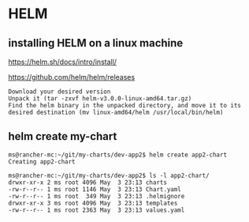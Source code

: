 # HELM

## installing HELM on a linux machine

https://helm.sh/docs/intro/install/

https://github.com/helm/helm/releases

    Download your desired version
    Unpack it (tar -zxvf helm-v3.0.0-linux-amd64.tar.gz)
    Find the helm binary in the unpacked directory, and move it to its desired destination (mv linux-amd64/helm /usr/local/bin/helm)

## helm create my-chart


    ms@rancher-mc:~/git/my-charts/dev-app2$ helm create app2-chart
    Creating app2-chart
    
    ms@rancher-mc:~/git/my-charts/dev-app2$ ls -l app2-chart/
    drwxr-xr-x 2 ms root 4096 May  3 23:13 charts
    -rw-r--r-- 1 ms root 1146 May  3 23:13 Chart.yaml
    -rw-r--r-- 1 ms root  349 May  3 23:13 .helmignore
    drwxr-xr-x 3 ms root 4096 May  3 23:13 templates
    -rw-r--r-- 1 ms root 2363 May  3 23:13 values.yaml

